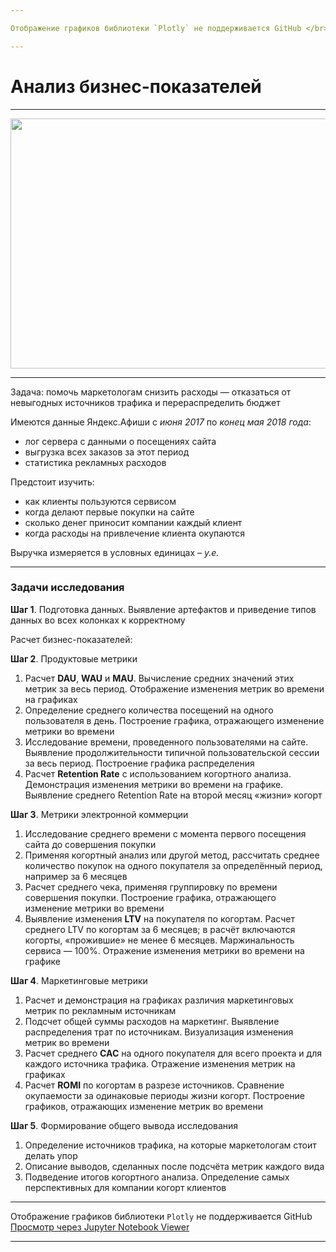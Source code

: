 ```yaml
---

Отображение графиков библиотеки `Plotly` не поддерживается GitHub </br> [Просмотр через Jupyter Notebook Viewer](https://nbviewer.org/github/NikitaGirya/business_performance_analysis/blob/main/Girya_business_performance_analysis.ipynb)

---
```


# Анализ бизнес-показателей

---

<p align="center">
  <img src="https://memepedia.ru/wp-content/uploads/2019/06/stonks-template.png" width=550 height=400 />
</p>

---

Задача: помочь маркетологам снизить расходы — отказаться от невыгодных источников трафика и перераспределить бюджет

Имеются данные Яндекс.Афиши с *июня 2017* по *конец мая 2018 года*:
* лог сервера с данными о посещениях сайта
* выгрузка всех заказов за этот период
* статистика рекламных расходов

Предстоит изучить:
* как клиенты пользуются сервисом
* когда делают первые покупки на сайте
* сколько денег приносит компании каждый клиент
* когда расходы на привлечение клиента окупаются

Выручка измеряется в условных единицах – *у.е.*

---

### Задачи исследования

**Шаг 1**. Подготовка данных. Выявление артефактов и приведение типов данных во всех колонках к корректному

Расчет бизнес-показателей:

**Шаг 2**. Продуктовые метрики
1. Расчет **DAU**, **WAU** и **MAU**. Вычисление средних значений этих метрик за весь период. Отображение изменения метрик во времени на графиках
2. Определение среднего количества посещений на одного пользователя в день. Построение графика, отражающего изменение метрики во времени
3. Исследование времени, проведенного пользователями на сайте. Выявление продолжительности типичной пользовательской сессии за весь период. Построение графика распределения
4. Расчет **Retention Rate** с использованием когортного анализа. Демонстрация изменения метрики во времени на графике. Выявление среднего Retention Rate на второй месяц «жизни» когорт
    
**Шаг 3**. Метрики электронной коммерции
1. Исследование среднего времени с момента первого посещения сайта до совершения покупки
2. Применяя когортный анализ или другой метод, рассчитать среднее количество покупок на одного покупателя за определённый период, например за 6 месяцев
3. Расчет среднего чека, применяя группировку по времени совершения покупки. Построение графика, отражающего изменение метрики во времени
4. Выявление изменения **LTV** на покупателя по когортам. Расчет среднего LTV по когортам за 6 месяцев; в расчёт включаются когорты, «прожившие» не менее 6 месяцев. Маржинальность сервиса — 100%. Отражение изменения метрики во времени на графике
    
**Шаг 4**. Маркетинговые метрики
1. Расчет и демонстрация на графиках различия маркетинговых метрик по рекламным источникам
2. Подсчет общей суммы расходов на маркетинг. Выявление распределения трат по источникам. Визуализация изменения метрик во времени
3. Расчет среднего **CAC** на одного покупателя для всего проекта и для каждого источника трафика. Отражение изменения метрик на графиках
4. Расчет **ROMI** по когортам в разрезе источников. Сравнение окупаемости за одинаковые периоды жизни когорт. Построение графиков, отражающих изменение метрик во времени

**Шаг 5**. Формирование общего вывода исследования

1. Определение источников трафика, на которые маркетологам стоит делать упор
2. Описание выводов, сделанных после подсчёта метрик каждого вида
3. Подведение итогов когортного анализа. Определение самых перспективных для компании когорт клиентов

---

Отображение графиков библиотеки `Plotly` не поддерживается GitHub </br> [Просмотр через Jupyter Notebook Viewer](https://nbviewer.org/github/NikitaGirya/business_performance_analysis/blob/main/Girya_business_performance_analysis.ipynb)

---
